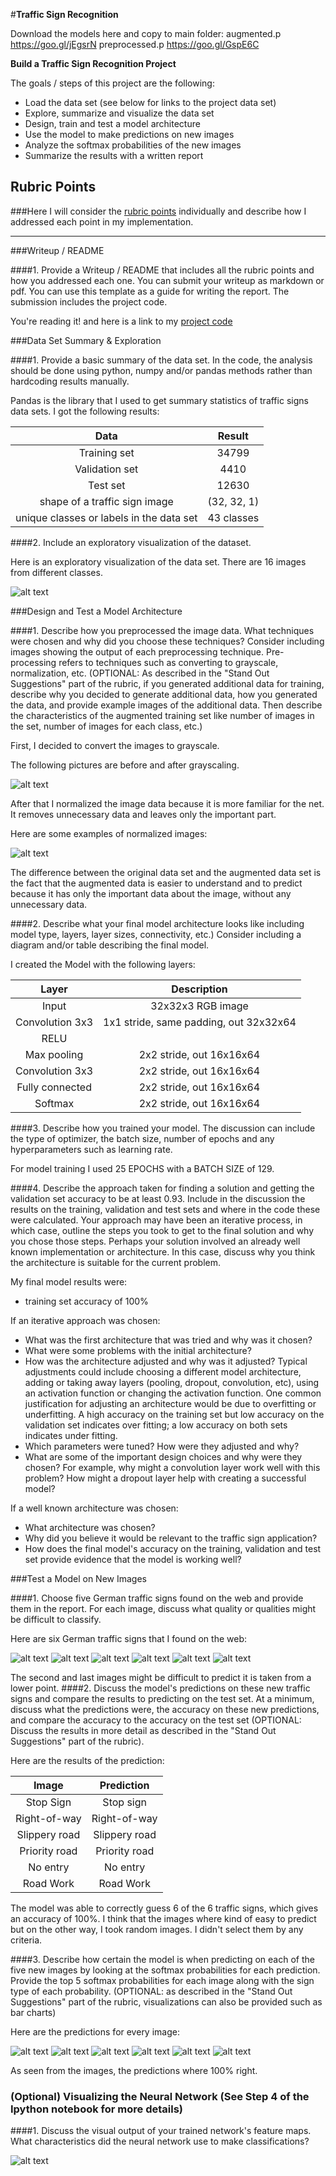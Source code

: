 #**Traffic Sign Recognition**

Download the models here and copy to main folder:
augmented.p https://goo.gl/jEgsrN
preprocessed.p https://goo.gl/GspE6C

**Build a Traffic Sign Recognition Project**

The goals / steps of this project are the following:
* Load the data set (see below for links to the project data set)
* Explore, summarize and visualize the data set
* Design, train and test a model architecture
* Use the model to make predictions on new images
* Analyze the softmax probabilities of the new images
* Summarize the results with a written report


[//]: # (Image References)

[image1]: initial_data.jpg "Initial Data"
[image2]: ./writeup-images/grayscale_image.jpg "Grayscale Image"
[image3]: ./writeup-images/norm.jpg "Normalized Image"
[image4]: ./writeup-images/1.jpg "Sign 1"
[image5]: ./writeup-images/2.jpg "Sign 2"
[image6]: ./writeup-images/3.jpg "Sign 3"
[image7]: ./writeup-images/4.jpg "Sign 4"
[image8]: ./writeup-images/5.jpg "Sign 5"
[image9]: ./writeup-images/6.jpg "Sign 6"
[image10]: ./writeup-images/predict_1.jpg "Image 1 predictions"
[image11]: ./writeup-images/predict_2.jpg "Image 2 predictions"
[image12]: ./writeup-images/predict_3.jpg "Image 3 predictions"
[image13]: ./writeup-images/predict_4.jpg "Image 4 predictions"
[image14]: ./writeup-images/predict_5.jpg "Image 5 predictions"
[image15]: ./writeup-images/predict_6.jpg "Image 6 predictions"
[image16]: ./writeup-images/map.jpg "Map"


## Rubric Points
###Here I will consider the [rubric points](https://review.udacity.com/#!/rubrics/481/view) individually and describe how I addressed each point in my implementation.

---
###Writeup / README

####1. Provide a Writeup / README that includes all the rubric points and how you addressed each one. You can submit your writeup as markdown or pdf. You can use this template as a guide for writing the report. The submission includes the project code.

You're reading it! and here is a link to my [project code](https://github.com/udacity/CarND-Traffic-Sign-Classifier-Project/blob/master/Traffic_Sign_Classifier.ipynb)

###Data Set Summary & Exploration

####1. Provide a basic summary of the data set. In the code, the analysis should be done using python, numpy and/or pandas methods rather than hardcoding results manually.

Pandas is the library that I used to get summary statistics of traffic
signs data sets. I got the following results:

| Data        		|     Result	        					|
|:---------------------:|:---------------------------------------------:|
| Training set        		| 34799   							|
| Validation set     	| 4410 	|
| Test set					|		12630										|
| shape of a traffic sign image	      	| (32, 32, 1)				|
| unique classes or labels in the data set	    |43 classes     									|




####2. Include an exploratory visualization of the dataset.

Here is an exploratory visualization of the data set. There are 16 images from different classes.

![alt text][image1]

###Design and Test a Model Architecture

####1. Describe how you preprocessed the image data. What techniques were chosen and why did you choose these techniques? Consider including images showing the output of each preprocessing technique. Pre-processing refers to techniques such as converting to grayscale, normalization, etc. (OPTIONAL: As described in the "Stand Out Suggestions" part of the rubric, if you generated additional data for training, describe why you decided to generate additional data, how you generated the data, and provide example images of the additional data. Then describe the characteristics of the augmented training set like number of images in the set, number of images for each class, etc.)

First, I decided to convert the images to grayscale.

The following pictures are before and after grayscaling.

![alt text][image2]

After that I normalized the image data because it is more familiar for the net. It removes unnecessary data and leaves only the important part.

Here are some examples of normalized images:

![alt text][image3]

The difference between the original data set and the augmented data set is the fact that the augmented data is easier to understand and to predict because it has only the important data about the image, without any unnecessary data.


####2. Describe what your final model architecture looks like including model type, layers, layer sizes, connectivity, etc.) Consider including a diagram and/or table describing the final model.

I created the Model with the following layers:

| Layer         		|     Description	        					|
|:---------------------:|:---------------------------------------------:|
| Input         		| 32x32x3 RGB image   							|
| Convolution 3x3     	| 1x1 stride, same padding, out 32x32x64 	|
| RELU					|												|
| Max pooling	      	| 2x2 stride,  out 16x16x64 				|
| Convolution 3x3	    | 2x2 stride,  out 16x16x64     									|
| Fully connected		| 2x2 stride,  out 16x16x64        									|
| Softmax				| 2x2 stride,  out 16x16x64        									|




####3. Describe how you trained your model. The discussion can include the type of optimizer, the batch size, number of epochs and any hyperparameters such as learning rate.

For model training I used 25 EPOCHS with a  BATCH SIZE of 129.

####4. Describe the approach taken for finding a solution and getting the validation set accuracy to be at least 0.93. Include in the discussion the results on the training, validation and test sets and where in the code these were calculated. Your approach may have been an iterative process, in which case, outline the steps you took to get to the final solution and why you chose those steps. Perhaps your solution involved an already well known implementation or architecture. In this case, discuss why you think the architecture is suitable for the current problem.

My final model results were:
* training set accuracy of 100%

If an iterative approach was chosen:
* What was the first architecture that was tried and why was it chosen?
* What were some problems with the initial architecture?
* How was the architecture adjusted and why was it adjusted? Typical adjustments could include choosing a different model architecture, adding or taking away layers (pooling, dropout, convolution, etc), using an activation function or changing the activation function. One common justification for adjusting an architecture would be due to overfitting or underfitting. A high accuracy on the training set but low accuracy on the validation set indicates over fitting; a low accuracy on both sets indicates under fitting.
* Which parameters were tuned? How were they adjusted and why?
* What are some of the important design choices and why were they chosen? For example, why might a convolution layer work well with this problem? How might a dropout layer help with creating a successful model?

If a well known architecture was chosen:
* What architecture was chosen?
* Why did you believe it would be relevant to the traffic sign application?
* How does the final model's accuracy on the training, validation and test set provide evidence that the model is working well?


###Test a Model on New Images

####1. Choose five German traffic signs found on the web and provide them in the report. For each image, discuss what quality or qualities might be difficult to classify.

Here are six German traffic signs that I found on the web:

![alt text][image4] ![alt text][image5] ![alt text][image6]
![alt text][image7] ![alt text][image8] ![alt text][image9]

The second and last images might be difficult to predict it is taken from a lower point.
####2. Discuss the model's predictions on these new traffic signs and compare the results to predicting on the test set. At a minimum, discuss what the predictions were, the accuracy on these new predictions, and compare the accuracy to the accuracy on the test set (OPTIONAL: Discuss the results in more detail as described in the "Stand Out Suggestions" part of the rubric).

Here are the results of the prediction:

| Image			        |     Prediction	        					|
|:---------------------:|:---------------------------------------------:|
| Stop Sign      		| Stop sign   									|
| Right-of-way     			| Right-of-way 										|
| Slippery road					| Slippery road											|
| Priority road	      		| Priority road					 				|
| No entry			| No entry      							|
| Road Work	      		| Road Work


The model was able to correctly guess 6 of the 6 traffic signs, which gives an accuracy of 100%. I think that the images where kind of easy to predict but on the other way, I took random images. I didn't select them by any criteria.

####3. Describe how certain the model is when predicting on each of the five new images by looking at the softmax probabilities for each prediction. Provide the top 5 softmax probabilities for each image along with the sign type of each probability. (OPTIONAL: as described in the "Stand Out Suggestions" part of the rubric, visualizations can also be provided such as bar charts)

Here are the predictions for every image:

![alt text][image10]
![alt text][image11]
![alt text][image12]
![alt text][image13]
![alt text][image14]
![alt text][image15]

As seen from the images, the predictions where 100% right.

### (Optional) Visualizing the Neural Network (See Step 4 of the Ipython notebook for more details)
####1. Discuss the visual output of your trained network's feature maps. What characteristics did the neural network use to make classifications?

![alt text][image16]
